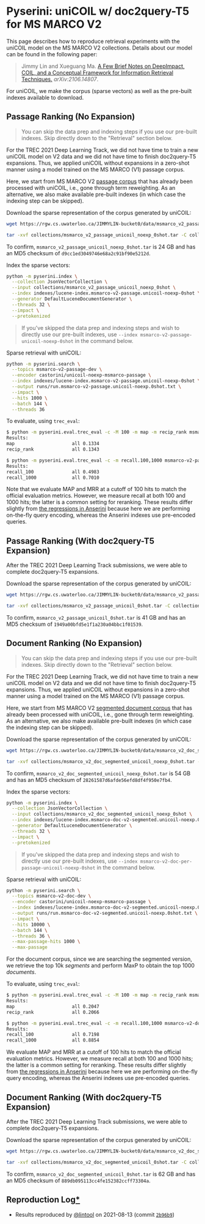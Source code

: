 # Pyserini: uniCOIL w/ doc2query-T5 for MS MARCO V2

This page describes how to reproduce retrieval experiments with the uniCOIL model on the MS MARCO V2 collections.
Details about our model can be found in the following paper:

> Jimmy Lin and Xueguang Ma. [A Few Brief Notes on DeepImpact, COIL, and a Conceptual Framework for Information Retrieval Techniques.](https://arxiv.org/abs/2106.14807) _arXiv:2106.14807_.

For uniCOIL, we make the corpus (sparse vectors) as well as the pre-built indexes available to download.

## Passage Ranking (No Expansion)

> You can skip the data prep and indexing steps if you use our pre-built indexes. Skip directly down to the "Retrieval" section below.

For the TREC 2021 Deep Learning Track, we did not have time to train a new uniCOIL model on V2 data and we did not have time to finish doc2query-T5 expansions.
Thus, we applied uniCOIL without expansions in a zero-shot manner using a model trained on the MS MARCO (V1) passage corpus.

Here, we start from MS MARCO V2 [passage corpus](https://github.com/castorini/anserini/blob/master/docs/experiments-msmarco-v2.md#passage-collection) that has already been processed with uniCOIL, i.e., gone through term reweighting.
As an alternative, we also make available pre-built indexes (in which case the indexing step can be skipped).

Download the sparse representation of the corpus generated by uniCOIL:

```bash
wget https://rgw.cs.uwaterloo.ca/JIMMYLIN-bucket0/data/msmarco_v2_passage_unicoil_noexp_0shot.tar -P collections/

tar -xvf collections/msmarco_v2_passage_unicoil_noexp_0shot.tar -C collections/
```

To confirm, `msmarco_v2_passage_unicoil_noexp_0shot.tar` is 24 GB and has an MD5 checksum of `d9cc1ed3049746e68a2c91bf90e5212d`.

Index the sparse vectors:

```bash
python -m pyserini.index \
  --collection JsonVectorCollection \
  --input collections/msmarco_v2_passage_unicoil_noexp_0shot \
  --index indexes/lucene-index.msmarco-v2-passage.unicoil-noexp-0shot \
  --generator DefaultLuceneDocumentGenerator \
  --threads 32 \
  --impact \
  --pretokenized
```

> If you've skipped the data prep and indexing steps and wish to directly use our pre-built indexes, use `--index msmarco-v2-passage-unicoil-noexp-0shot` in the command below.

Sparse retrieval with uniCOIL:

```bash
python -m pyserini.search \
  --topics msmarco-v2-passage-dev \
  --encoder castorini/unicoil-noexp-msmarco-passage \
  --index indexes/lucene-index.msmarco-v2-passage.unicoil-noexp-0shot \
  --output runs/run.msmarco-v2-passage.unicoil-noexp.0shot.txt \
  --impact \
  --hits 1000 \
  --batch 144 \
  --threads 36
```

To evaluate, using `trec_eval`:

```bash
$ python -m pyserini.eval.trec_eval -c -M 100 -m map -m recip_rank msmarco-v2-passage-dev runs/run.msmarco-v2-passage.unicoil-noexp.0shot.txt
Results:
map                   	all	0.1334
recip_rank            	all	0.1343

$ python -m pyserini.eval.trec_eval -c -m recall.100,1000 msmarco-v2-passage-dev runs/run.msmarco-v2-passage.unicoil-noexp.0shot.txt
Results:
recall_100            	all	0.4983
recall_1000           	all	0.7010
```

Note that we evaluate MAP and MRR at a cutoff of 100 hits to match the official evaluation metrics.
However, we measure recall at both 100 and 1000 hits; the latter is a common setting for reranking.
These results differ slightly from [the regressions in Anserini](https://github.com/castorini/anserini/blob/master/docs/regressions-msmarco-v2-passage-unicoil-noexp-0shot.md) because here we are performing on-the-fly query encoding, whereas the Anserini indexes use pre-encoded queries.

## Passage Ranking (With doc2query-T5 Expansion)

After the TREC 2021 Deep Learning Track submissions, we were able to complete doc2query-T5 expansions.

Download the sparse representation of the corpus generated by uniCOIL:

```bash
wget https://rgw.cs.uwaterloo.ca/JIMMYLIN-bucket0/data/msmarco_v2_passage_unicoil_0shot.tar -P collections/

tar -xvf collections/msmarco_v2_passage_unicoil_0shot.tar -C collections/
```

To confirm, `msmarco_v2_passage_unicoil_0shot.tar` is 41 GB and has an MD5 checksum of `1949a00bfd5e1f1a230a04bbc1f01539`.

## Document Ranking (No Expansion)

> You can skip the data prep and indexing steps if you use our pre-built indexes. Skip directly down to the "Retrieval" section below.

For the TREC 2021 Deep Learning Track, we did not have time to train a new uniCOIL model on V2 data and we did not have time to finish doc2query-T5 expansions.
Thus, we applied uniCOIL without expansions in a zero-shot manner using a model trained on the MS MARCO (V1) passage corpus.

Here, we start from MS MARCO V2 [segmented document corpus](https://github.com/castorini/anserini/blob/master/docs/experiments-msmarco-v2.md#document-collection-segmented) that has already been processed with uniCOIL, i.e., gone through term reweighting.
As an alternative, we also make available pre-built indexes (in which case the indexing step can be skipped).

Download the sparse representation of the corpus generated by uniCOIL:

```bash
wget https://rgw.cs.uwaterloo.ca/JIMMYLIN-bucket0/data/msmarco_v2_doc_segmented_unicoil_noexp_0shot.tar -P collections/

tar -xvf collections/msmarco_v2_doc_segmented_unicoil_noexp_0shot.tar -C collections/
```

To confirm, `msmarco_v2_doc_segmented_unicoil_noexp_0shot.tar` is 54 GB and has an MD5 checksum of `28261587d6afde56efd8df4f950e7fb4`.

Index the sparse vectors:

```bash
python -m pyserini.index \
  --collection JsonVectorCollection \
  --input collections/msmarco_v2_doc_segmented_unicoil_noexp_0shot \
  --index indexes/lucene-index.msmarco-doc-v2-segmented.unicoil-noexp.0shot \
  --generator DefaultLuceneDocumentGenerator \
  --threads 32 \
  --impact \
  --pretokenized
```

> If you've skipped the data prep and indexing steps and wish to directly use our pre-built indexes, use `--index msmarco-v2-doc-per-passage-unicoil-noexp-0shot` in the command below.

Sparse retrieval with uniCOIL:

```bash
python -m pyserini.search \
  --topics msmarco-v2-doc-dev \
  --encoder castorini/unicoil-noexp-msmarco-passage \
  --index indexes/lucene-index.msmarco-doc-v2-segmented.unicoil-noexp.0shot \
  --output runs/run.msmarco-doc-v2-segmented.unicoil-noexp.0shot.txt \
  --impact \
  --hits 10000 \
  --batch 144 \
  --threads 36 \
  --max-passage-hits 1000 \
  --max-passage
```

For the document corpus, since we are searching the segmented version, we retrieve the top 10k _segments_ and perform MaxP to obtain the top 1000 _documents_.

To evaluate, using `trec_eval`:

```bash
$ python -m pyserini.eval.trec_eval -c -M 100 -m map -m recip_rank msmarco-v2-doc-dev runs/run.msmarco-doc-v2-segmented.unicoil-noexp.0shot.txt
Results:
map                   	all	0.2047
recip_rank            	all	0.2066

$ python -m pyserini.eval.trec_eval -c -m recall.100,1000 msmarco-v2-doc-dev runs/run.msmarco-doc-v2-segmented.unicoil-noexp.0shot.txt
Results:
recall_100            	all	0.7198
recall_1000           	all	0.8854
```

We evaluate MAP and MRR at a cutoff of 100 hits to match the official evaluation metrics.
However, we measure recall at both 100 and 1000 hits; the latter is a common setting for reranking.
These results differ slightly from [the regressions in Anserini](https://github.com/castorini/anserini/blob/master/docs/regressions-msmarco-v2-doc-segmented-unicoil-noexp-0shot.md) because here we are performing on-the-fly query encoding, whereas the Anserini indexes use pre-encoded queries.

## Document Ranking (With doc2query-T5 Expansion)

After the TREC 2021 Deep Learning Track submissions, we were able to complete doc2query-T5 expansions.

Download the sparse representation of the corpus generated by uniCOIL:

```bash
wget https://rgw.cs.uwaterloo.ca/JIMMYLIN-bucket0/data/msmarco_v2_doc_segmented_unicoil_0shot.tar -P collections/

tar -xvf collections/msmarco_v2_doc_segmented_unicoil_0shot.tar -C collections/
```

To confirm, `msmarco_v2_doc_segmented_unicoil_0shot.tar` is 62 GB and has an MD5 checksum of `889db095113cc4fe152382ccff73304a`.

## Reproduction Log[*](reproducibility.md)

+ Results reproduced by [@lintool](https://github.com/lintool) on 2021-08-13 (commit [`2b96b9`](https://github.com/castorini/pyserini/commit/2b96b99773302315e4d7dbe4a373b36b3eadeaa6))
